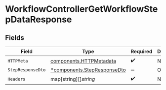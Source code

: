 # WorkflowControllerGetWorkflowStepDataResponse


## Fields

| Field                                                                     | Type                                                                      | Required                                                                  | Description                                                               |
| ------------------------------------------------------------------------- | ------------------------------------------------------------------------- | ------------------------------------------------------------------------- | ------------------------------------------------------------------------- |
| `HTTPMeta`                                                                | [components.HTTPMetadata](../../models/components/httpmetadata.md)        | :heavy_check_mark:                                                        | N/A                                                                       |
| `StepResponseDto`                                                         | [*components.StepResponseDto](../../models/components/stepresponsedto.md) | :heavy_minus_sign:                                                        | OK                                                                        |
| `Headers`                                                                 | map[string][]*string*                                                     | :heavy_check_mark:                                                        | N/A                                                                       |